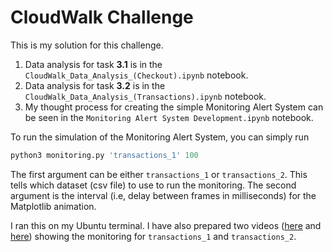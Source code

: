 # CloudWalk Challenge 

This is my solution for this challenge.

1. Data analysis for task **3.1** is in the `CloudWalk_Data_Analysis_(Checkout).ipynb` notebook.
2. Data analysis for task **3.2** is in the `CloudWalk_Data_Analysis_(Transactions).ipynb` notebook. 
3. My thought process for creating the simple Monitoring Alert System can be seen in the `Monitoring Alert System Development.ipynb` notebook. 

To run the simulation of the Monitoring Alert System, you can simply run

```python
python3 monitoring.py 'transactions_1' 100
```

The first argument can be either `transactions_1` or `transactions_2`. This tells which dataset (csv file) to use to run the monitoring. 
The second argument is the interval (i.e, delay between frames in milliseconds) for the Matplotlib animation. 

I ran this on my Ubuntu terminal. I have also prepared two videos ([here](https://www.youtube.com/watch?v=vw_pp2OyI8M) and [here](https://www.youtube.com/watch?v=QlueZKk-LIk)) showing the monitoring for `transactions_1` and `transactions_2`.
